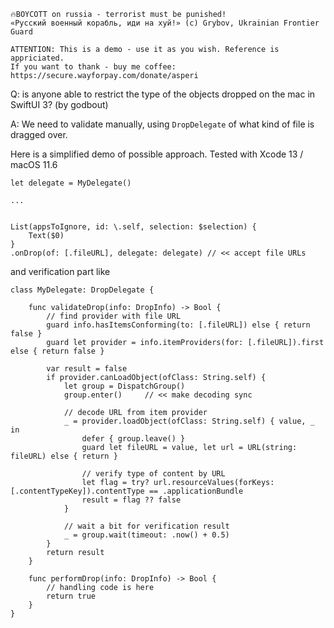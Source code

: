 ```
🔥BOYCOTT on russia - terrorist must be punished!
«Русский военный корабль, иди на хуй!» (c) Grybov, Ukrainian Frontier Guard

ATTENTION: This is a demo - use it as you wish. Reference is appriciated.
If you want to thank - buy me coffee: https://secure.wayforpay.com/donate/asperi
```

Q: is anyone able to restrict the type of the objects dropped on the mac in SwiftUI 3? (by godbout)

A: We need to validate manually, using `DropDelegate` of what kind of file is dragged over.

Here is a simplified demo of possible approach. Tested with Xcode 13 / macOS 11.6


```
let delegate = MyDelegate()

...


List(appsToIgnore, id: \.self, selection: $selection) {
    Text($0)
}
.onDrop(of: [.fileURL], delegate: delegate) // << accept file URLs
```

and verification part like

```
class MyDelegate: DropDelegate {

	func validateDrop(info: DropInfo) -> Bool {
        // find provider with file URL
		guard info.hasItemsConforming(to: [.fileURL]) else { return false }
		guard let provider = info.itemProviders(for: [.fileURL]).first else { return false }

		var result = false
		if provider.canLoadObject(ofClass: String.self) {
			let group = DispatchGroup()
			group.enter()     // << make decoding sync

            // decode URL from item provider
			_ = provider.loadObject(ofClass: String.self) { value, _ in
				defer { group.leave() }
				guard let fileURL = value, let url = URL(string: fileURL) else { return }

                // verify type of content by URL
				let flag = try? url.resourceValues(forKeys: [.contentTypeKey]).contentType == .applicationBundle
				result = flag ?? false
			}

            // wait a bit for verification result
			_ = group.wait(timeout: .now() + 0.5)
		}
		return result
	}

	func performDrop(info: DropInfo) -> Bool {
        // handling code is here
		return true
	}
}
```
